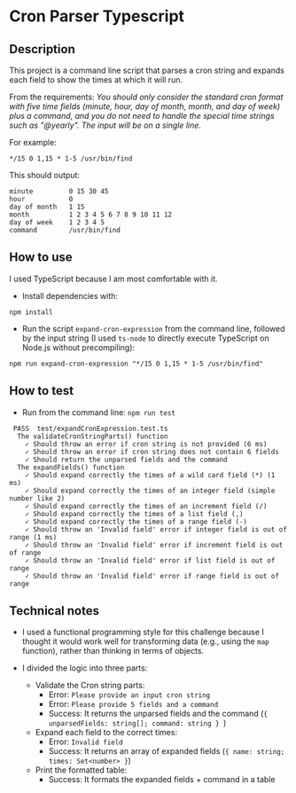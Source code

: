 # Cron Parser Typescript

## Description

This project is a command line script that parses a cron string and expands each field to show the times at which it will run.

From the requirements: _You should only consider the standard cron format with five time fields (minute, hour, day of month, month, and day of week) plus a command, and you do not need to handle the special time strings such as "@yearly". The input will be on a single line._

For example:

```
*/15 0 1,15 * 1-5 /usr/bin/find
```

This should output:

```
minute         0 15 30 45
hour           0
day of month   1 15
month          1 2 3 4 5 6 7 8 9 10 11 12
day of week    1 2 3 4 5
command        /usr/bin/find
```

## How to use

I used TypeScript because I am most comfortable with it.

- Install dependencies with:

```
npm install
```

- Run the script `expand-cron-expression` from the command line, followed by the input string (I used `ts-node` to directly execute TypeScript on Node.js without precompiling):

```
npm run expand-cron-expression "*/15 0 1,15 * 1-5 /usr/bin/find"
```

## How to test

- Run from the command line: `npm run test`

```
 PASS  test/expandCronExpression.test.ts
  The validateCronStringParts() function
    ✓ Should throw an error if cron string is not provided (6 ms)
    ✓ Should throw an error if cron string does not contain 6 fields
    ✓ Should return the unparsed fields and the command
  The expandFields() function
    ✓ Should expand correctly the times of a wild card field (*) (1 ms)
    ✓ Should expand correctly the times of an integer field (simple number like 2)
    ✓ Should expand correctly the times of an increment field (/)
    ✓ Should expand correctly the times of a list field (,)
    ✓ Should expand correctly the times of a range field (-)
    ✓ Should throw an 'Invalid field' error if integer field is out of range (1 ms)
    ✓ Should throw an 'Invalid field' error if increment field is out of range
    ✓ Should throw an 'Invalid field' error if list field is out of range
    ✓ Should throw an 'Invalid field' error if range field is out of range
```

## Technical notes

- I used a functional programming style for this challenge because I thought it would work well for transforming data (e.g., using the `map` function), rather than thinking in terms of objects.

- I divided the logic into three parts:
    - Validate the Cron string parts:
        - Error: `Please provide an input cron string`
        - Error: `Please provide 5 fields and a command`
        - Success: It returns the unparsed fields and the command (`{ unparsedFields: string[]; command: string } `)
    - Expand each field to the correct times:
        - Error: `Invalid field`
        - Success: It returns an array of expanded fields (`{ name: string; times: Set<number> }`)
    - Print the formatted table:
        - Success: It formats the expanded fields + command in a table
